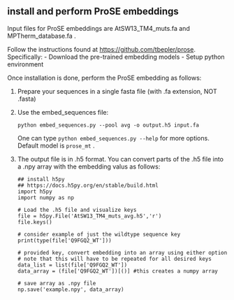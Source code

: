 ## install and perform ProSE embeddings

Input files for ProSE embeddings are AtSW13_TM4_muts.fa and MPTherm_database.fa .

Follow the instructions found at https://github.com/tbepler/prose.
Specifically:
	- Download the pre-trained embedding models
	- Setup python environment

Once installation is done, perform the ProSE embedding as follows:

1. Prepare your sequences in a single fasta file (with .fa extension, NOT .fasta)
2. Use the embed_sequences file:

	`python embed_sequences.py --pool avg -o output.h5 input.fa`

   One can type `python embed_sequences.py --help` for more options. Default model is `prose_mt` .

3. The output file is in .h5 format. You can convert parts of the .h5 file into a .npy array 
with the embedding valus as follows:

	```
	## install h5py
	## https://docs.h5py.org/en/stable/build.html
	import h5py
	import numpy as np
	
	# Load the .h5 file and visualize keys
	file = h5py.File('AtSW13_TM4_muts_avg.h5','r')
	file.keys()

	# consider example of just the wildtype sequence key
	print(type(file['Q9FGQ2_WT']))

	# provided key, convert embedding into an array using either option
	# note that this will have to be repeated for all desired keys
	data_list = list(file['Q9FGQ2_WT'])
	data_array = (file['Q9FGQ2_WT'])[()] #this creates a numpy array

	# save array as .npy file
	np.save('example.npy', data_array)
	```
